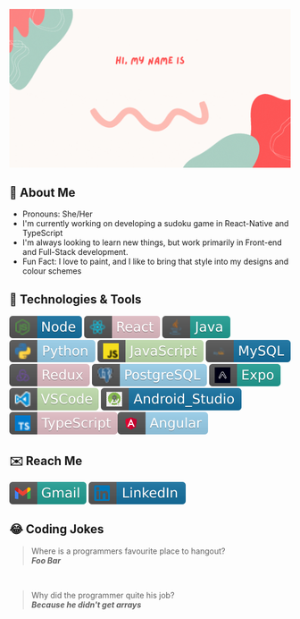 ![image](images/Programmer(noun).gif)

## 🌱  **About Me** 
- Pronouns: She/Her
- I'm currently working on developing a sudoku game in React-Native and TypeScript
- I'm always looking to learn new things, but work primarily in Front-end and Full-Stack development.
- Fun Fact: I love to paint, and I like to bring that style into my designs and colour schemes

## 🔧  **Technologies & Tools**
![image](images/node.svg)
![image](images/react.svg) ![image](images/java.svg) ![image](images/python.svg)
![image](images/javascript.svg) ![image](images/mysql.svg) ![image](images/redux.svg) ![image](images/postgresql.svg)
![image](images/expoDev.svg) ![image](images/visual_studio_code.svg) ![image](images/androidStudio.svg)
![image](images/typescript.svg)![image](images/angular.svg)


## ✉️  **Reach Me**
 [![name](images/gmail.svg)](mailto:whitneydluhosh@gmail.com)
 [![name](images/linkedIn.svg)](https://www.linkedin.com/in/whitney-dluhosh-40934a165)

## 😂  **Coding Jokes**
>Where is a programmers favourite place to hangout?<br/>***Foo Bar***

<br/>

>Why did the programmer quite his job?<br/>***Because he didn't get arrays***